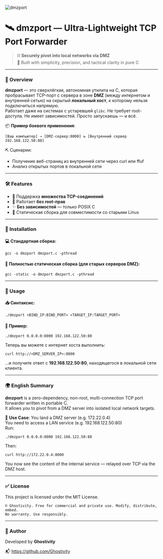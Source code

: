 ![dmzport](https://github.com/user-attachments/assets/15f0060b-781a-48f7-8e38-80399ac7c0e5)


# 🛰️ dmzport — Ultra-Lightweight TCP Port Forwarder

> ⛓️ **Securely pivot into local networks via DMZ**  
> 🧠 Built with simplicity, precision, and tactical clarity in pure C

---

### 📌 Overview

**dmzport** — это сверхлёгкая, автономная утилита на C, которая пробрасывает TCP-порт с сервера в зоне **DMZ** (между интернетом и внутренней сетью) на скрытый **локальный хост**, к которому нельзя подключиться напрямую.  
Работает даже на системах с устаревшей `glibc`. Не требует root-доступа. Не имеет зависимостей. Просто запускаешь — и всё.

📦 **Пример боевого применения**:
```
[Ваш компьютер] → [DMZ-сервер:8000] ⇆ [Внутренний сервер 192.168.122.50:80]
```

⛏️ Сценарии:
- Получение веб-страниц из внутренней сети через curl или ffuf
- Анализ открытых портов в локальной сети

---

### 🛠️ Features

- 🔁 Поддержка **множества TCP-соединений**
- 🧱 Работает **без root-прав**
- ✨ **Без зависимостей** — только POSIX C
- 🧼 Статическая сборка для совместимости со старыми Linux

---

### 🚀 Installation

#### 💻 Стандартная сборка:
```
gcc -o dmzport dmzport.c -pthread
```

#### 🧱 Полностью статическая сборка (для старых серверов DMZ):
```
gcc -static -o dmzport dmzport.c -pthread
```

---

### 📎 Usage

#### 📥 Синтаксис:
```
./dmzport <BIND_IP:BIND_PORT> <TARGET_IP:TARGET_PORT>
```

#### 🔁 Пример:
```
./dmzport 0.0.0.0:8000 192.168.122.50:80
```

Теперь вы можете с интернет хоста выполнить:
```
curl http://<DMZ_SERVER_IP>:8000
```
...и получите ответ с **192.168.122.50:80**, находящегося в локальной сети клиента.

---

### 🌍 English Summary

**dmzport** is a zero-dependency, non-root, multi-connection TCP port forwarder written in portable C.  
It allows you to pivot from a DMZ server into isolated local network targets.

📌 **Use Case**:
You land a DMZ server (e.g. 172.22.0.4)  
You need to access a LAN service (e.g. 192.168.122.50:80)  
Run:
```
./dmzport 0.0.0.0:8000 192.168.122.50:80
```

Then:
```
curl http://172.22.0.4:8000
```

You now see the content of the internal service — relayed over TCP via the DMZ host.

---

### ✅ License

This project is licensed under the MIT License.

```
© Ghostivity. Free for commercial and private use. Modify, distribute, embed.
No warranty. Use responsibly.
```

---

### 🤝 Author

Developed by **Ghostivity**

📬 https://github.com/Ghostivity
